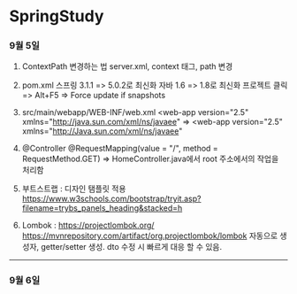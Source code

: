 # SpringStudy

### 9월 5일
1. ContextPath 변경하는 법 
server.xml, context 태그, path 변경

2. pom.xml 
스프링 3.1.1 => 5.0.2로 최신화
자바 1.6 => 1.8로 최신화
프로젝트 클릭 => Alt+F5 => Force update if snapshots

3. src/main/webapp/WEB-INF/web.xml
<web-app version="2.5" xmlns="http://java.sun.com/xml/ns/javaee" =>
<web-app version="2.5" xmlns="http://Java.sun.com/xml/ns/javaee"

4. @Controller
   @RequestMapping(value = "/", method = RequestMethod.GET)
   => HomeController.java에서 root 주소에서의 작업을 처리함

5. 부트스트랩 : 디자인 탬플릿 적용
  https://www.w3schools.com/bootstrap/tryit.asp?filename=trybs_panels_heading&stacked=h

6. Lombok :
   https://projectlombok.org/
   https://mvnrepository.com/artifact/org.projectlombok/lombok
   자동으로 생성자, getter/setter 생성. dto 수정 시 빠르게 대응 할 수 있음.

---
### 9월 6일
